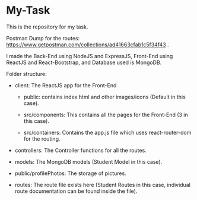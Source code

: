 # My-Task
This is the repository for my task.

Postman Dump for the routes: https://www.getpostman.com/collections/ad41663cfab1c5f34f43 .

I made the Back-End using NodeJS and ExpressJS, Front-End using ReactJS and React-Bootstrap, and Database used is MongoDB.

Folder structure:

* client: The ReactJS app for the Front-End

    * public: contains index.html and other images/icons (Default in this case).

    * src/components: This contains all the pages for the Front-End (3 in this case).

    * src/containers: Contains the app.js file which uses react-router-dom for the routing.

* controllers: The Controller functions for all the routes.

* models: The MongoDB models (Student Model in this case).

* public/profilePhotos: The storage of pictures.  

* routes: The route file exists here (Student Routes in this case, individual route documentation can be found inside the file).